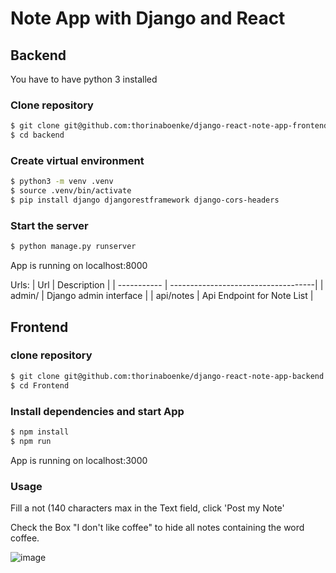 # Note App with Django and React

## Backend

You have to have python 3 installed

### Clone repository
```bash
$ git clone git@github.com:thorinaboenke/django-react-note-app-frontend.git
$ cd backend
```

### Create virtual environment

```bash
$ python3 -m venv .venv
$ source .venv/bin/activate
$ pip install django djangorestframework django-cors-headers
```

### Start the server
```bash
$ python manage.py runserver
```

App is running on localhost:8000

Urls:
| Url         | Description                         |
| ----------- | ------------------------------------|
| admin/      | Django admin interface              |
| api/notes   | Api Endpoint for Note List          |

## Frontend
### clone repository
```bash
$ git clone git@github.com:thorinaboenke/django-react-note-app-backend.git
$ cd Frontend
```

### Install dependencies and start App
```bash
$ npm install
$ npm run
```

App is running on localhost:3000

### Usage
Fill a not (140 characters max in the Text field, click 'Post my Note'

Check the Box "I don't like coffee" to hide all notes containing the word coffee.

![image](https://user-images.githubusercontent.com/68156005/224311528-96c3c705-5f18-4e99-9a09-75f50d262379.png)
